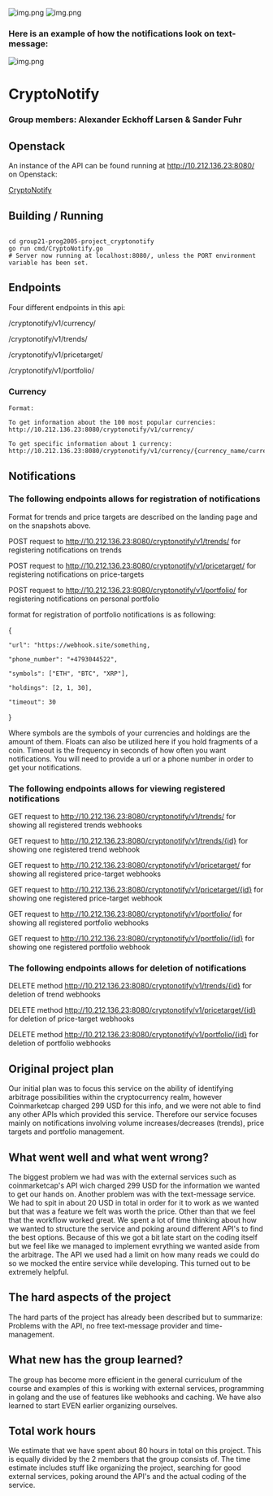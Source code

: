 ![img.png](crypto.png)
![img.png](crypto2.png)


### Here is an example of how the notifications look on text-message:



![img.png](message-example.png)

# CryptoNotify

### Group members: Alexander Eckhoff Larsen & Sander Fuhr


## Openstack
An instance of the API can be found running at http://10.212.136.23:8080/ on Openstack:

[CryptoNotify](http://10.212.136.23:8080/ "CryptoNotify")

## Building / Running

```shell

cd group21-prog2005-project_cryptonotify
go run cmd/CryptoNotify.go
# Server now running at localhost:8080/, unless the PORT environment variable has been set.
```


## Endpoints
Four different endpoints in this api:

/cryptonotify/v1/currency/

/cryptonotify/v1/trends/

/cryptonotify/v1/pricetarget/

/cryptonotify/v1/portfolio/


### Currency
```
Format:

To get information about the 100 most popular currencies:
http://10.212.136.23:8080/cryptonotify/v1/currency/

To get specific information about 1 currency:
http://10.212.136.23:8080/cryptonotify/v1/currency/{currency_name/currency_symbol}
```

## Notifications

### The following endpoints allows for registration of notifications

Format for trends and price targets are described on the landing page and on the snapshots above.

POST request to http://10.212.136.23:8080/cryptonotify/v1/trends/ for registering notifications on trends

POST request to http://10.212.136.23:8080/cryptonotify/v1/pricetarget/ for registering notifications on price-targets

POST request to http://10.212.136.23:8080/cryptonotify/v1/portfolio/ for registering notifications on personal portfolio

format for registration of portfolio notifications is as following:

{

    "url": "https://webhook.site/something,
    
    "phone_number": "+4793044522",

    "symbols": ["ETH", "BTC", "XRP"],

    "holdings": [2, 1, 30],

    "timeout": 30
}

Where symbols are the symbols of your currencies and holdings are the amount of them. Floats can also be utilized here if you hold 
fragments of a coin. Timeout is the frequency in seconds of how often you want notifications. You will need to provide a url or a phone number in order to get your notifications.



### The following endpoints allows for viewing registered notifications

GET request to http://10.212.136.23:8080/cryptonotify/v1/trends/ for showing all registered trends webhooks

GET request to http://10.212.136.23:8080/cryptonotify/v1/trends/{id}  for showing one registered trend webhook



GET request to http://10.212.136.23:8080/cryptonotify/v1/pricetarget/ for showing all registered price-target webhooks

GET request to http://10.212.136.23:8080/cryptonotify/v1/pricetarget/{id}  for showing one registered price-target webhook



GET request to http://10.212.136.23:8080/cryptonotify/v1/portfolio/ for showing all registered portfolio webhooks

GET request to http://10.212.136.23:8080/cryptonotify/v1/portfolio/{id}  for showing one registered portfolio webhook


### The following endpoints allows for deletion of notifications

DELETE method  http://10.212.136.23:8080/cryptonotify/v1/trends/{id} for deletion of  trend webhooks

DELETE method  http://10.212.136.23:8080/cryptonotify/v1/pricetarget/{id}  for deletion of price-target webhooks

DELETE method  http://10.212.136.23:8080/cryptonotify/v1/portfolio/{id} for deletion of portfolio webhooks




## Original project plan
Our initial plan was to focus this service on the ability of identifying arbitrage possibilities within the cryptocurrency realm,
however Coinmarketcap charged 299 USD for this info, and we were not able to find any other APIs which provided this service. 
Therefore our service focuses mainly on notifications involving volume increases/decreases (trends), price targets and portfolio management.

## What went well and what went wrong?
The biggest problem we had was with the external services such as coinmarketcap's API wich charged 299 USD for the information we wanted to get our hands on. 
Another problem was with the text-message service. We had to spit in about 20 USD in total in order for it to work as we wanted but that was a feature we felt was worth the price.
Other than that we feel that the workflow worked great. We spent a lot of time thinking about how we wanted to structure the service and poking around different API's to find the best options.
Because of this we got a bit late start on the coding itself but we feel like we managed to implement evrything we wanted aside from the arbitrage. The API we used had a limit on how many reads we could do so we mocked the entire service while developing. This turned out to be extremely helpful.


## The hard aspects of the project
The hard parts of the project has already been described but to summarize: Problems with the API, no free text-message provider and time-management.

## What new has the group learned?
The group has become more efficient in the general curriculum of the course and examples of this is working with external services, programming in golang and the use of features like webhooks and caching. We have also learned to start EVEN earlier organizing ourselves.

## Total work hours
We estimate that we have spent about 80 hours in total on this project. This is equally divided by the 2 members that the group consists of.
The time estimate includes stuff like organizing the project, searching for good external services, poking around the API's and the actual coding of the service.


